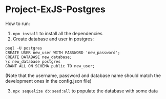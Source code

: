 # Project-ExJS-Postgres
How to run:  
1. `npm install` to install all the dependencies
2. Create database and user in postgres:
```
psql -U postgres
CREATE USER new_user WITH PASSWORD 'new_password';
CREATE DATABASE new_database;
\c new_database postgres
GRANT ALL ON SCHEMA public TO new_user;
```
(Note that the username, password and database name should match the development ones in the config.json file)  

3. `npx sequelize db:seed:all` to populate the database with some data